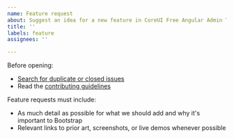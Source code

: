 ```yaml
---
name: Feature request
about: Suggest an idea for a new feature in CoreUI Free Angular Admin Template.
title: ''
labels: feature
assignees: ''

---
```


Before opening:

- [Search for duplicate or closed issues](https://github.com/coreui/MiSurvey-admin/issues?utf8=%E2%9C%93&q=is%3Aissue)
- Read the [contributing guidelines](https://github.com/coreui/MiSurvey-admin/blob/main/.github/CONTRIBUTING.md)

Feature requests must include:

- As much detail as possible for what we should add and why it's important to Bootstrap
- Relevant links to prior art, screenshots, or live demos whenever possible
